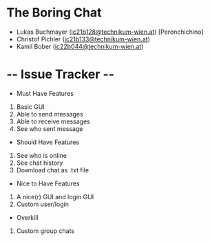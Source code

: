 # The Boring Chat
- Lukas Buchmayer (ic21b128@technikum-wien.at) [Peronchichino]
- Christof Pichler (ic21b133@technikum-wien.at)
- Kamil Bober (ic22b044@technikum-wien.at)

# -- Issue Tracker --
- Must Have Features
1. Basic GUI
2. Able to send messages
3. Able to receive messages
4. See who sent message

- Should Have Features
1. See who is online
2. See chat history
3. Download chat as .txt file

- Nice to Have Features
1. A nice(r) GUI and login GUI
2. Custom user/login

- Overkill
1. Custom group chats
